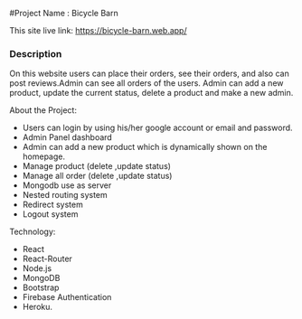 #Project Name : Bicycle Barn

This site live link: https://bicycle-barn.web.app/

### Description

On this website users can place their orders, see their orders, and also can post reviews.Admin can see all orders of the users. Admin can add a new product, update the current status, delete a product and make a new admin.

About the Project:

- Users can login by using his/her google account or email and password.
- Admin Panel dashboard
- Admin can add a new product which is dynamically shown on the homepage.
- Manage product (delete ,update status)
- Manage all order (delete ,update status)
- Mongodb use as server
- Nested routing system
- Redirect system
- Logout system

Technology:

- React
- React-Router
- Node.js
- MongoDB
- Bootstrap
- Firebase Authentication
- Heroku.
